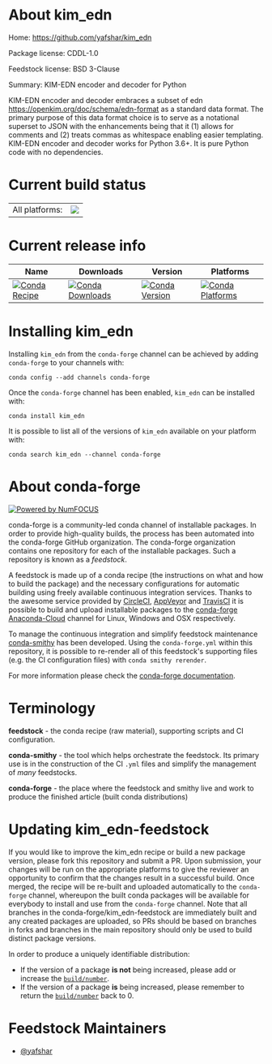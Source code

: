 About kim_edn
=============

Home: https://github.com/yafshar/kim_edn

Package license: CDDL-1.0

Feedstock license: BSD 3-Clause

Summary: KIM-EDN encoder and decoder for Python

KIM-EDN encoder and decoder embraces a subset of
edn <https://openkim.org/doc/schema/edn-format> as a standard data
format. The primary purpose of this data format choice is to serve as a
notational superset to JSON with the enhancements being that it (1)
allows for comments and (2) treats commas as whitespace enabling easier
templating. KIM-EDN encoder and decoder works for Python 3.6+. It is pure
Python code with no dependencies.


Current build status
====================


<table><tr><td>All platforms:</td>
    <td>
      <a href="https://dev.azure.com/conda-forge/feedstock-builds/_build/latest?definitionId=9068&branchName=master">
        <img src="https://dev.azure.com/conda-forge/feedstock-builds/_apis/build/status/kim_edn-feedstock?branchName=master">
      </a>
    </td>
  </tr>
</table>

Current release info
====================

| Name | Downloads | Version | Platforms |
| --- | --- | --- | --- |
| [![Conda Recipe](https://img.shields.io/badge/recipe-kim_edn-green.svg)](https://anaconda.org/conda-forge/kim_edn) | [![Conda Downloads](https://img.shields.io/conda/dn/conda-forge/kim_edn.svg)](https://anaconda.org/conda-forge/kim_edn) | [![Conda Version](https://img.shields.io/conda/vn/conda-forge/kim_edn.svg)](https://anaconda.org/conda-forge/kim_edn) | [![Conda Platforms](https://img.shields.io/conda/pn/conda-forge/kim_edn.svg)](https://anaconda.org/conda-forge/kim_edn) |

Installing kim_edn
==================

Installing `kim_edn` from the `conda-forge` channel can be achieved by adding `conda-forge` to your channels with:

```
conda config --add channels conda-forge
```

Once the `conda-forge` channel has been enabled, `kim_edn` can be installed with:

```
conda install kim_edn
```

It is possible to list all of the versions of `kim_edn` available on your platform with:

```
conda search kim_edn --channel conda-forge
```


About conda-forge
=================

[![Powered by NumFOCUS](https://img.shields.io/badge/powered%20by-NumFOCUS-orange.svg?style=flat&colorA=E1523D&colorB=007D8A)](http://numfocus.org)

conda-forge is a community-led conda channel of installable packages.
In order to provide high-quality builds, the process has been automated into the
conda-forge GitHub organization. The conda-forge organization contains one repository
for each of the installable packages. Such a repository is known as a *feedstock*.

A feedstock is made up of a conda recipe (the instructions on what and how to build
the package) and the necessary configurations for automatic building using freely
available continuous integration services. Thanks to the awesome service provided by
[CircleCI](https://circleci.com/), [AppVeyor](https://www.appveyor.com/)
and [TravisCI](https://travis-ci.com/) it is possible to build and upload installable
packages to the [conda-forge](https://anaconda.org/conda-forge)
[Anaconda-Cloud](https://anaconda.org/) channel for Linux, Windows and OSX respectively.

To manage the continuous integration and simplify feedstock maintenance
[conda-smithy](https://github.com/conda-forge/conda-smithy) has been developed.
Using the ``conda-forge.yml`` within this repository, it is possible to re-render all of
this feedstock's supporting files (e.g. the CI configuration files) with ``conda smithy rerender``.

For more information please check the [conda-forge documentation](https://conda-forge.org/docs/).

Terminology
===========

**feedstock** - the conda recipe (raw material), supporting scripts and CI configuration.

**conda-smithy** - the tool which helps orchestrate the feedstock.
                   Its primary use is in the construction of the CI ``.yml`` files
                   and simplify the management of *many* feedstocks.

**conda-forge** - the place where the feedstock and smithy live and work to
                  produce the finished article (built conda distributions)


Updating kim_edn-feedstock
==========================

If you would like to improve the kim_edn recipe or build a new
package version, please fork this repository and submit a PR. Upon submission,
your changes will be run on the appropriate platforms to give the reviewer an
opportunity to confirm that the changes result in a successful build. Once
merged, the recipe will be re-built and uploaded automatically to the
`conda-forge` channel, whereupon the built conda packages will be available for
everybody to install and use from the `conda-forge` channel.
Note that all branches in the conda-forge/kim_edn-feedstock are
immediately built and any created packages are uploaded, so PRs should be based
on branches in forks and branches in the main repository should only be used to
build distinct package versions.

In order to produce a uniquely identifiable distribution:
 * If the version of a package **is not** being increased, please add or increase
   the [``build/number``](https://conda.io/docs/user-guide/tasks/build-packages/define-metadata.html#build-number-and-string).
 * If the version of a package **is** being increased, please remember to return
   the [``build/number``](https://conda.io/docs/user-guide/tasks/build-packages/define-metadata.html#build-number-and-string)
   back to 0.

Feedstock Maintainers
=====================

* [@yafshar](https://github.com/yafshar/)

